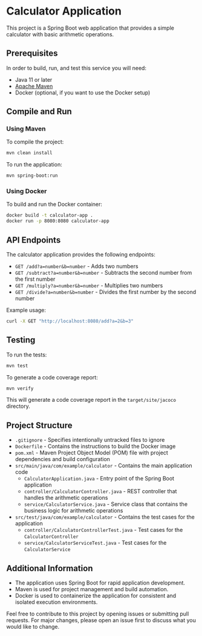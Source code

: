 
# Calculator Application

This project is a Spring Boot web application that provides a simple calculator with basic arithmetic operations.

## Prerequisites

In order to build, run, and test this service you will need:
- Java 11 or later
- [Apache Maven](https://maven.apache.org/)
- Docker (optional, if you want to use the Docker setup)

## Compile and Run

### Using Maven

To compile the project:
```bash
mvn clean install
```

To run the application:
```bash
mvn spring-boot:run
```

### Using Docker

To build and run the Docker container:
```bash
docker build -t calculator-app .
docker run -p 8080:8080 calculator-app
```

## API Endpoints

The calculator application provides the following endpoints:

- `GET /add?a=number&b=number` - Adds two numbers
- `GET /subtract?a=number&b=number` - Subtracts the second number from the first number
- `GET /multiply?a=number&b=number` - Multiplies two numbers
- `GET /divide?a=number&b=number` - Divides the first number by the second number

Example usage:
```bash
curl -X GET "http://localhost:8080/add?a=2&b=3"
```

## Testing

To run the tests:
```bash
mvn test
```

To generate a code coverage report:
```bash
mvn verify
```
This will generate a code coverage report in the `target/site/jacoco` directory.

## Project Structure

- `.gitignore` - Specifies intentionally untracked files to ignore
- `Dockerfile` - Contains the instructions to build the Docker image
- `pom.xml` - Maven Project Object Model (POM) file with project dependencies and build configuration
- `src/main/java/com/example/calculator` - Contains the main application code
  - `CalculatorApplication.java` - Entry point of the Spring Boot application
  - `controller/CalculatorController.java` - REST controller that handles the arithmetic operations
  - `service/CalculatorService.java` - Service class that contains the business logic for arithmetic operations
- `src/test/java/com/example/calculator` - Contains the test cases for the application
  - `controller/CalculatorControllerTest.java` - Test cases for the `CalculatorController`
  - `service/CalculatorServiceTest.java` - Test cases for the `CalculatorService`

## Additional Information

- The application uses Spring Boot for rapid application development.
- Maven is used for project management and build automation.
- Docker is used to containerize the application for consistent and isolated execution environments.

Feel free to contribute to this project by opening issues or submitting pull requests. For major changes, please open an issue first to discuss what you would like to change.
